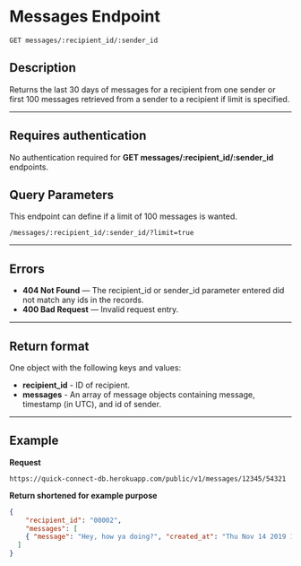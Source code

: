 # Messages Endpoint

```
GET messages/:recipient_id/:sender_id
```

## Description

Returns the last 30 days of messages for a recipient from one sender or first 100 messages retrieved from a sender to a recipient if limit is specified.
***

## Requires authentication

No authentication required for **GET messages/:recipient_id/:sender_id** endpoints.

## Query Parameters

This endpoint can define if a limit of 100 messages is wanted.
```
/messages/:recipient_id/:sender_id/?limit=true
```
***

## Errors

- **404 Not Found** — The recipient_id or sender_id parameter entered did not match any ids in the records.
- **400 Bad Request** — Invalid request entry.

***

## Return format

One object with the following keys and values:
- **recipient_id** - ID of recipient.
- **messages** - An array of message objects containing message, timestamp (in UTC), and id of sender.

***

## Example

**Request**

```
https://quick-connect-db.herokuapp.com/public/v1/messages/12345/54321
```
**Return shortened for example purpose**

```json
{
	"recipient_id": "00002",
	"messages": [
    { "message": "Hey, how ya doing?", "created_at": "Thu Nov 14 2019 17:20:56 GMT-0700", "sender_id": "00001" }
  ]
}
```
